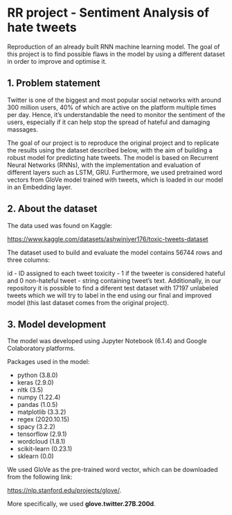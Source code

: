# RR project - Sentiment Analysis of hate tweets
Reproduction of an already built RNN machine learning model. The goal of this project is to find possible flaws in the model by using a different dataset in order to improve and optimise it.

## 1. Problem statement
Twitter is one of the biggest and most popular social networks with around 300 million users, 40% of which are active on the platform multiple times per day. Hence, it’s understandable the need to monitor the sentiment of the users, especially if it can help stop the spread of hateful and damaging massages.

The goal of our project is to reproduce the original project and to replicate the results using the dataset described below, with the aim of building a robust model for predicting hate tweets. The model is based on Recurrent Neural Networks (RNNs), with the implementation and evaluation of different layers such as LSTM, GRU. Furthermore, we used pretrained word vectors from GloVe model trained with tweets, which is loaded in our model in an Embedding layer.

## 2. About the dataset
The data used was found on Kaggle:

https://www.kaggle.com/datasets/ashwiniyer176/toxic-tweets-dataset

The dataset used to build and evaluate the model contains 56744 rows and three columns:

id - ID assigned to each tweet
toxicity - 1 if the tweeter is considered hateful and 0 non-hateful
tweet - string containing tweet’s text.
Additionally, in our repository it is possible to find a diferent test dataset with 17197 unlabeled tweets which we will try to label in the end using our final and improved model (this last dataset comes from the original project).

## 3. Model development
The model was developed using Jupyter Notebook (6.1.4) and Google Colaboratory platforms. 

Packages used in the model:
 - python (3.8.0)
 - keras (2.9.0)
 - nltk (3.5)
 - numpy (1.22.4)
 - pandas (1.0.5)
 - matplotlib (3.3.2)
 - regex (2020.10.15)
 - spacy (3.2.2)
 - tensorflow (2.9.1)
 - wordcloud (1.8.1)
 - scikit-learn (0.23.1)
 - sklearn (0.0)

We used GloVe as the pre-trained word vector, which can be downloaded from the following link: 

https://nlp.stanford.edu/projects/glove/.

More specifically, we used **glove.twitter.27B.200d**.
